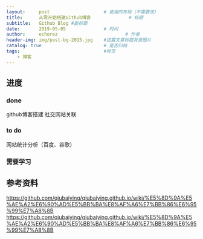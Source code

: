 ```yaml
---
layout:     post   				    # 使用的布局（不需要改）
title:      从零开始搭建Github博客 				# 标题 
subtitle:   Github Blog #副标题
date:       2019-05-05 				# 时间
author:     echorez 		        		# 作者
header-img: img/post-bg-2015.jpg 	#这篇文章标题背景图片
catalog: true 						# 是否归档
tags:								#标签
    - 博客
---
```


## 进度
### done
github博客搭建
社交网站关联
### to do
网站统计分析（百度、谷歌）
### 需要学习
## 参考资料
https://github.com/qiubaiying/qiubaiying.github.io/wiki/%E5%8D%9A%E5%AE%A2%E6%90%AD%E5%BB%BA%E8%AF%A6%E7%BB%86%E6%95%99%E7%A8%8B
https://github.com/qiubaiying/qiubaiying.github.io/wiki/%E5%8D%9A%E5%AE%A2%E6%90%AD%E5%BB%BA%E8%AF%A6%E7%BB%86%E6%95%99%E7%A8%8B
